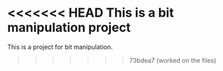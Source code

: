 <<<<<<< HEAD
This is a bit manipulation project
=======
This is a project for bit manipulation.
>>>>>>> 73bdea7 (worked on the files)
